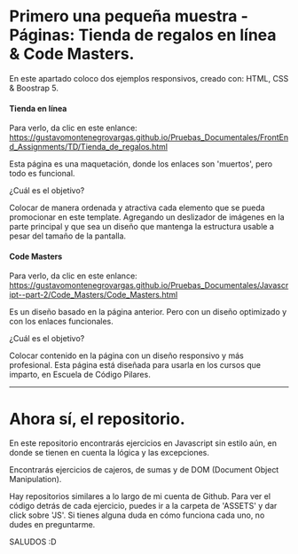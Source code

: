 # Primero una pequeña muestra - Páginas: Tienda de regalos en línea & Code Masters.

En este apartado coloco dos ejemplos responsivos, creado con: HTML, CSS & Boostrap 5. 

#### Tienda en línea

Para verlo, da clic en este enlance: https://gustavomontenegrovargas.github.io/Pruebas_Documentales/FrontEnd_Assignments/TD/Tienda_de_regalos.html

Esta página es una maquetación, donde los enlaces son 'muertos', pero todo es funcional.

¿Cuál es el objetivo?

Colocar de manera ordenada y atractiva cada elemento que se pueda promocionar en este template. Agregando un deslizador de imágenes en la parte principal y que sea un diseño que mantenga la estructura usable a pesar del tamaño de la pantalla.

#### Code Masters

Para verlo, da clic en este enlance: https://gustavomontenegrovargas.github.io/Pruebas_Documentales/Javascript--part-2/Code_Masters/Code_Masters.html

Es un diseño basado en la página anterior. Pero con un diseño optimizado y con los enlaces funcionales.

¿Cuál es el objetivo? 

Colocar contenido en la página con un diseño responsivo y más profesional. Esta página está diseñada para usarla en los cursos que imparto, en Escuela de Código Pilares. 

--------------------------------------------------------------------------------------------------------------------------------------------
# Ahora sí, el repositorio.

En este repositorio encontrarás ejercicios en Javascript sin estilo aún, en donde se tienen en cuenta la lógica y las excepciones. 

Encontrarás ejercicios de cajeros, de sumas y de DOM (Document Object Manipulation).

Hay repositorios similares a lo largo de mi cuenta de Github. Para ver el código detrás de cada ejercicio, 
puedes ir a la carpeta de  'ASSETS' y dar click sobre 'JS'. Si tienes alguna duda en cómo funciona cada uno, 
no dudes en preguntarme.


SALUDOS :D

